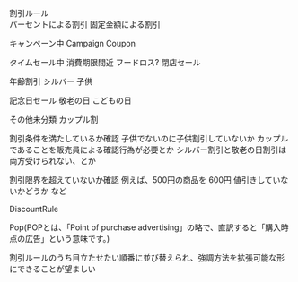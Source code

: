 割引ルール  
  パーセントによる割引
  固定金額による割引

  キャンペーン中
    Campaign
    Coupon
  
  タイムセール中
    消費期限間近
      フードロス?
    閉店セール

  年齢割引
    シルバー
    子供
  
  記念日セール
    敬老の日
    こどもの日

  その他未分類
    カップル割


割引条件を満たしているか確認
  子供でないのに子供割引していないか
  カップルであることを販売員による確認行為が必要とか
  シルバー割引と敬老の日割引は両方受けられない、とか

割引限界を超えていないか確認
  例えば、500円の商品を 600円 値引きしていないかどうか など

DiscountRule

Pop(POPとは、「Point of purchase advertising」の略で、直訳すると「購入時点の広告」という意味です。)

割引ルールのうち目立たせたい順番に並び替えられ、強調方法を拡張可能な形にできることが望ましい
